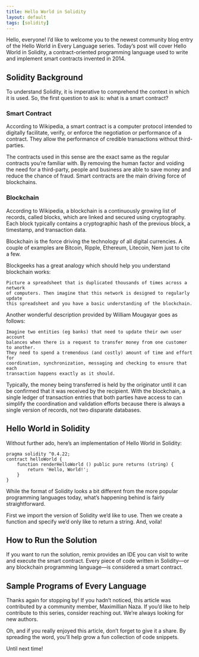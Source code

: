 ```yaml
---
title: Hello World in Solidity
layout: default
tags: [solidity]
---
```


Hello, everyone! I’d like to welcome you to the newest community blog entry of
the Hello World in Every Language series. Today’s post will cover Hello World
in Solidity, a contract-oriented programming language used to write and implement
smart contracts invented in 2014.

## Solidity Background

To understand Solidity, it is imperative to comprehend the context in which it
is used. So, the first question to ask is: what is a smart contract?

### Smart Contract

According to Wikipedia, a smart contract is a computer protocol intended to
digitally facilitate, verify, or enforce the negotiation or performance of a
contract. They allow the performance of credible transactions without third-parties.

The contracts used in this sense are the exact same as the regular contracts
you’re familiar with. By removing the human factor and voiding the need for a
third-party, people and business are able to save money and reduce the chance of
fraud. Smart contracts are the main driving force of blockchains.

### Blockchain

According to Wikipedia, a blockchain is a continuously growing list of records,
called blocks, which are linked and secured using cryptography. Each block
typically contains a cryptographic hash of the previous block, a timestamp,
and transaction data.

Blockchain is the force driving the technology of all digital currencies.
A couple of examples are Bitcoin, Ripple, Ethereum, Litecoin, Nem just to cite a few.

Blockgeeks has a great analogy which should help you understand blockchain works:

    Picture a spreadsheet that is duplicated thousands of times across a network
    of computers. Then imagine that this network is designed to regularly update
    this spreadsheet and you have a basic understanding of the blockchain.

Another wonderful description provided by William Mougayar goes as follows:

    Imagine two entities (eg banks) that need to update their own user account
    balances when there is a request to transfer money from one customer to another.
    They need to spend a tremendous (and costly) amount of time and effort for
    coordination, synchronization, messaging and checking to ensure that each
    transaction happens exactly as it should.

Typically, the money being transferred is held by the originator until it can be
confirmed that it was received by the recipient. With the blockchain, a single
ledger of transaction entries that both parties have access to can simplify the
coordination and validation efforts because there is always a single version of
records, not two disparate databases.

## Hello World in Solidity

Without further ado, here’s an implementation of Hello World in Solidity:

```solidity
pragma solidity ^0.4.22;
contract helloWorld {   
    function renderHelloWorld () public pure returns (string) {       
        return 'Hello, World!';             
    }
}
```

While the format of Solidity looks a bit different from the more popular
programming languages today, what’s happening behind is fairly straightforward.

First we import the version of Solidity we’d like to use. Then we create a
function and specify we’d only like to return a string. And, voila!

## How to Run the Solution

If you want to run the solution, remix provides an IDE you can visit to write
and execute the smart contract. Every piece of code written in Solidity—or any
blockchain programming language—is considered a smart contract.

## Sample Programs of Every Language

Thanks again for stopping by! If you hadn’t noticed, this article was contributed
by a community member, Maximillian Naza. If you’d like to help contribute to this
series, consider reaching out. We’re always looking for new authors.

Oh, and if you really enjoyed this article, don’t forget to give it a share.
By spreading the word, you’ll help grow a fun collection of code snippets.

Until next time!
